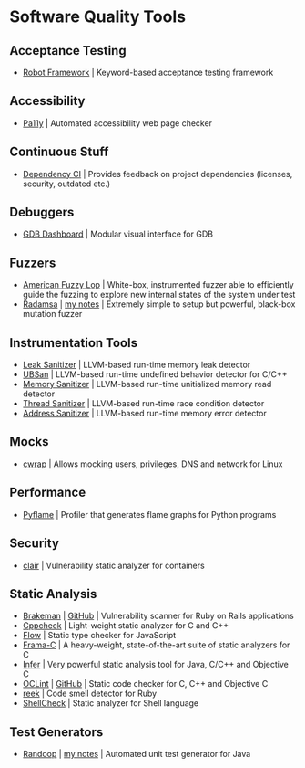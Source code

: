 # Software Quality Tools

## Acceptance Testing

- [Robot Framework](http://robotframework.org/) | Keyword-based acceptance testing framework

## Accessibility

- [Pa11y](http://pa11y.org/) | Automated accessibility web page checker

## Continuous Stuff

- [Dependency CI](https://dependencyci.com/) | Provides feedback on project dependencies (licenses, security, outdated etc.)

## Debuggers

- [GDB Dashboard](https://github.com/cyrus-and/gdb-dashboard) | Modular visual interface for GDB

## Fuzzers

- [American Fuzzy Lop](http://lcamtuf.coredump.cx/afl/) | White-box, instrumented fuzzer able to efficiently guide the fuzzing to explore new internal states of the system under test
- [Radamsa](https://github.com/aoh/radamsa) | [my notes](https://petr-muller.github.io/tools/2018/01/05/radamsa.html) | Extremely simple to setup but powerful, black-box mutation fuzzer

## Instrumentation Tools

- [Leak Sanitizer](https://clang.llvm.org/docs/LeakSanitizer.html) | LLVM-based run-time memory leak detector
- [UBSan](https://clang.llvm.org/docs/UndefinedBehaviorSanitizer.html) | LLVM-based run-time undefined behavior detector for C/C++
- [Memory Sanitizer](https://clang.llvm.org/docs/MemorySanitizer.html) | LLVM-based run-time unitialized memory read detector
- [Thread Sanitizer](https://clang.llvm.org/docs/ThreadSanitizer.html) | LLVM-based run-time race condition detector
- [Address Sanitizer](https://clang.llvm.org/docs/AddressSanitizer.html) | LLVM-based run-time memory error detector

## Mocks

- [cwrap](https://cwrap.org/) | Allows mocking users, privileges, DNS and network for Linux

## Performance

- [Pyflame](https://github.com/uber/pyflame) | Profiler that generates flame graphs for Python programs

## Security

- [clair](https://github.com/coreos/clair) | Vulnerability static analyzer for containers

## Static Analysis

- [Brakeman](https://brakemanscanner.org/) | [GitHub](https://github.com/presidentbeef/brakeman) | Vulnerability scanner for Ruby on Rails applications
- [Cppcheck](https://github.com/danmar/cppcheck) | Light-weight static analyzer for C and C++
- [Flow](https://flow.org/) | Static type checker for JavaScript
- [Frama-C](http://frama-c.com/) | A heavy-weight, state-of-the-art suite of static analyzers for C
- [Infer](http://fbinfer.com/) | Very powerful static analysis tool for Java, C/C++ and Objective C
- [OCLint](http://oclint.org/) | [GitHub](https://github.com/oclint/oclint) | Static code checker for C, C++ and Objective C
- [reek](https://github.com/troessner/reek) | Code smell detector for Ruby
- [ShellCheck](https://www.shellcheck.net/) | Static analyzer for Shell language

## Test Generators

- [Randoop](https://randoop.github.io/randoop/) | [my notes](https://petr-muller.github.io/tools/2017/12/25/randoop.html) | Automated unit test generator for Java

